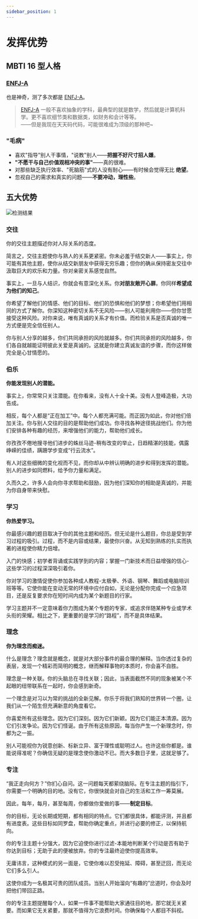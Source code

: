 ```yaml
---
sidebar_position: 1
---
```


# 发挥优势

## MBTI 16 型人格

### [**ENFJ-A**](https://www.16personalities.com/ch/enfj-%E4%BA%BA%E6%A0%BC)

也是神奇，测了多次都是 [ENFJ-A](https://www.16personalities.com/ch/enfj-%E4%BA%BA%E6%A0%BC)。

> [ENFJ-A](https://www.16personalities.com/ch/enfj-%E4%BA%BA%E6%A0%BC) 一般不喜欢抽象的学科，最典型的就是数学，然后就是计算机科学。更不喜欢细节类和数据类，如财务和会计等等。  
> ——但是我现在天天码代码，可能很难成为顶级的那种吧~

### "毛病"

- 喜欢"指导"别人干事情，"说教"别人——**把握不好尺寸招人嫌**。
- **"不愿干与自己价值观相冲突的事"**——真的很难。
- 对那些缺乏执行效率、"死脑筋"式的人没有耐心——有时候会觉得无比 **绝望**。
- 忽视自己的需求和真实的问题——**不要冲动，理性些**。

## 五大优势

![检测结果](https://s3.bmp.ovh/imgs/2022/06/06/382779893ae64d2e.png)

### 交往

你的交往主题描述你对人际关系的态度。

简言之，交往主题使你与熟人的关系更紧密。你未必羞于结交新人——事实上，你可能有其他主题，使你从结交新朋友中获得无穷乐趣；但你的确从保持密友交往中汲取巨大的欢乐和力量。你对亲密关系感觉自然。

事实上，一旦与人结识，你就会有意深化关系。你**对朋友敞开心扉**。你同样**希望成为他们的知己**。

你希望了解他们的情感、他们的目标、他们的恐惧和他们的梦想；你希望他们用相同的方式了解你。你深知这种密切关系不无风险——别人可能利用你——但你甘愿接受这种风险。对你来说，唯有真诚的关系才有价值。而检验关系是否真诚的唯一方式便是完全信任别人。

你与别人分享的越多，你们共同承担的风险就越多。你们共同承担的风险越多，你们各自就越能证明彼此关爱是真诚的。这就是你建立真诚友谊的步骤，而你这样做完全是心甘情愿的。

### 伯乐

**你能发现别人的潜能。**

事实上，你常常只关注潜能。在你看来，没有人十全十美。没有人登峰造极，大功告成。

相反，每个人都是“正在加工”中。每个人都充满可能。而正因为如此，你对他们倍加关注。你与别人交往的目的是帮助他们成功。你寻找各种途径挑战他们。你为他们安排各种有趣的经历，来增强他们的能力，帮助他们成长。

你孜孜不倦地搜寻他们进步的蛛丝马迹-稍有改变的举止，日趋精湛的技能，偶露峥嵘的佳绩，蹒跚学步变成“行云流水”。

有人对这些细微的变化视而不见，而你却从中辨认明确的进步和得到发挥的潜能。别人的进步如同燃料，给予你力量和满足。

久而久之，许多人会向你寻求帮助和鼓励，因为他们深知你的相助是真诚的，并能为你自身带来快慰。

### 学习

**你热爱学习。**

你最感兴趣的题目取决于你的其他主题和经历。但无论是什么题目，你总是受到学习过程的吸引。过程，而不是内容或结果，最使你兴奋。从无知到熟练的扎实而执著的进程使你精力倍增。

入门的快感；初学者背诵或实践学到的内容；掌握一门新技术而日益增强的信心-这些学习的过程深深吸引着你。

你对学习的激情促使你参加各种成人教程-太极拳、外语、钢琴、舞蹈或电脑培训班等等。它使你能在变动无常的环境中应付自如，无论是分配你完成一个应急项目，还是反复要求你在短时间内成为某个新题目的行家。

学习主题并不一定意味着你力图成为某个专题的专家，或追求伴随某种专业或学术头衔的荣耀。相比之下，更重要的是学习的“路程”，而不是具体结果。

### 理念

**你为理念而痴迷。**

什么是理念？理念就是概念，就是对大部分事件的最合理的解释。当你透过复杂的表层，发现一个精彩而简明的概念，继而解释事物的本质时，你会喜不自胜。

理念是一种关联。你的头脑总在寻找关联；因此，当表面截然不同的现象被某个不起眼的纽带联系在一起时，你会感到新奇。

一个理念是对习以为常的挑战的全新见解。你乐于将我们熟知的世界转一个圈，让我们从一个陌生但充满新意的角度看它。

你喜爱所有这些理念。因为它们深刻。因为它们新颖。因为它们能正本清源。因为它们引发争论。因为它们怪诞。由于所有这些原因，每当你产生一个新理念时，你都为之一振。

别人可能视你为锐意创新、标新立异、富于理性或聪明过人。也许这些你都是。谁能说得准呢？你确信无疑的是理念使你激动不已。而大多数日子里，这就足够了。

### 专注

“我正走向何方？”你扪心自问。这一问题每天都萦绕脑际。在专注主题的指引下，你需要一个明确的目的地。没有它，你很快就会对自己的生活和工作一筹莫展。

因此，每年，每月，甚至每周，你都做你爱做的事——**制定目标**。

你的目标，无论长期或短期，都有相同的特点。它们都很具体，都能评测，并且都有进度表。这些目标如同罗盘，帮助你确定重点，并进行必要的修正，以保持航向。

你的专注主题十分强大，因为它迫使你进行过滤-本能地判断某个行动是否有助于你达到目标；无助于此的便被放弃。你的专注最终迫使你提高效率。

无庸讳言，这种模式的另一面是，它使你难以忍受拖延、障碍，甚至迂回，而无论它们多么引人。

这使你成为一名极其可贵的团队成员。当别人开始溜向“有趣的”岔道时，你会及时把他们带回正路。

你的专注主题提醒每个人，如果一件事不能帮助大家通往目的地，那它就无关紧要。而如果它无关紧要，那就不值得为它浪费时间。你确保每个人都目不斜视。
